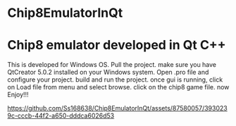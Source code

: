 # Chip8EmulatorInQt
# Chip8 emulator developed in Qt C++
This is developed for Windows OS.
Pull the project.
make sure you have QtCreator 5.0.2 installed on your Windows system.
Open .pro file and configure your project.
build and run the project.
once gui is running, click on Load file from menu and select browse.
click on the chip8 game file.
now Enjoy!!!

https://github.com/Ss168638/Chip8EmulatorInQt/assets/87580057/3930239c-cccb-44f2-a650-dddca6026d53


